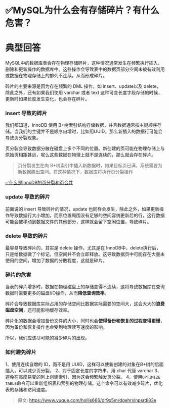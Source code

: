 # ✅MySQL为什么会有存储碎片？有什么危害？


# 典型回答

MySQL中的数据库表会存在物理存储碎片，这种情况通常发生在频繁执行插入、删除和更新操作的数据库中。这些操作会导致表中的数据页部分空间未被有效利用或数据在物理存储上的排列不连续，从而形成碎片。

碎片的主要来源是因为存在频繁的 DML 操作，如 insert、update以及 delete，除此之外，还有如果我们使用 varchar 或者 text 这种可变长度字段存储的时候，更新时如果长度发生变化，也会存在碎片。


### insert 导致的碎片

我们都知道，InnoDB 使用 B+树索引结构存储数据，并且数据通常按主键顺序存储。当我们的主键并不是顺序自增时，比如用UUID，那么新插入的数据行可能会导致页分裂现象。

页分裂会导致数据分散在磁盘上多个不同的位置。新创建的页可能在物理存储上与原始页相距甚远，呢么这些数据在物理上就不是连续的，那么就会存在碎片。

> 页分裂发生在向 B+树索引中插入新数据时，如果目标页已满，系统需要为新数据腾出空间。在这种情况下，数据库将执行页分裂操作


[✅什么是InnoDB的页分裂和页合并](https://www.yuque.com/hollis666/dr9x5m/lq17kh7gaf8ayipw?view=doc_embed&inner=QAWkG)


### update 导致的碎片

前面说的 insert 导致碎片的情况，update 也同样会发生，除此之外，如果更新操作导致数据行大小增加，而原位置周围没有足够的空间容纳更新后的行，这行数据可能会被移动到数据文件的其他部分，这样就会留下空闲位置，导致碎片。


### delete 导致的碎片

最容易导致碎片的，其实是 delete 操作，尤其是在 InnoDB中，delete执行后，只是给数据做了个标记，但空间并不会立即释放。这导致数据页中可能存在大量未使用的空间，增加了数据的分散程度，这就是碎片。


### 碎片的危害

当表的碎片增多时，数据在物理磁盘上的存储变得不连续，这将导致数据库在查询数据时需要更多的磁盘I/O操作，从而**降低查询效率**。

碎片会导致数据库实际占用的存储空间比数据实际需要的空间大，这会大大的**浪费磁盘空间**，还可能影响缓存效率。

碎片化的数据会增加备份文件的大小，同时也会**使得备份和恢复的过程变得更慢**，因为备份和恢复操作也会受到物理读写速度的影响。

所以，我们应该尽可能的减少碎片的出现。


### 如何避免碎片

1、使用连续自增的 ID，而不是用 UUID，这样可以使新创建的对象在B+树的后面插入，可以减少页分裂。
2、对于固定长度的字符串，用 char 代替 varchar
3、避免在高度易变的列上创建索引，因为这会频繁触发页分裂。
4、使用`OPTIMIZE TABLE`命令可以重新组织表和索引的物理存储。这个命令可以有效减少碎片，优化表的存储和访问速度。



> 原文: <https://www.yuque.com/hollis666/dr9x5m/dgehrxlnpsrdi83e>